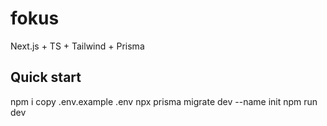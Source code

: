 # fokus
Next.js + TS + Tailwind + Prisma

## Quick start
npm i
copy .env.example .env
npx prisma migrate dev --name init
npm run dev
